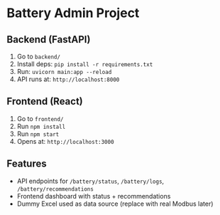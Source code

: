 # Battery Admin Project

## Backend (FastAPI)
1. Go to `backend/`
2. Install deps: `pip install -r requirements.txt`
3. Run: `uvicorn main:app --reload`
4. API runs at: `http://localhost:8000`

## Frontend (React)
1. Go to `frontend/`
2. Run `npm install`
3. Run `npm start`
4. Opens at: `http://localhost:3000`

## Features
- API endpoints for `/battery/status`, `/battery/logs`, `/battery/recommendations`
- Frontend dashboard with status + recommendations
- Dummy Excel used as data source (replace with real Modbus later)
